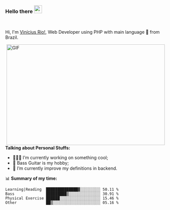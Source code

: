 ### Hello there <img src="https://media.giphy.com/media/35KomAE3Mj421dSv1r/giphy.gif" width="25px">

<br />

Hi, I'm [Vinícius Rio!](https://www.instagram.com/_viniciusrio/), Web Developer using PHP with main language 🚀 from Brazil.

  <img align="right" alt="GIF" src="https://github.com/abhisheknaiidu/abhisheknaiidu/blob/master/code.gif?raw=true" width="500" height="320" />
  
**Talking about Personal Stuffs:**

- 👨🏽‍💻 I’m currently working on something cool;
- 💬 Bass Guitar is my hobby;
- 🌱 I’m currently improve my definitions in backend.


📊 **Summary of my time:**
<!--START_SECTION:waka-->
```text
Learning|Reading  ██████████████▓░░░░░░░░░ 50.11 % 
Bass              █████████▒░░░░░░░░░░░░░░ 30.91 % 
Physical Exercise ██████░░░░░░░░░░░░░░░░░░ 15.46 % 
Other             ██▒░░░░░░░░░░░░░░░░░░░░░ 05.16 % 
```
<!--END_SECTION:waka-->
